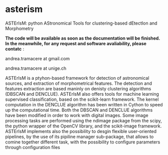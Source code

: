 # asterism
ASTErIsM: python AStronomical Tools for clustering-based dEtectIon and Morphometry

**The code will be available as soon as the documentation will be finished. In the meanwhile, for any request and software avaliability, please contatc** :

andrea.tramacere  at gmail.com

andrea.tramacere  at unige.ch 



ASTErIsM is a ptyhon-based framework for detection of astronomical sources, and extraction of morphometrical features.
The detection and features extraction  are based maninly on denisty clustering algorithms (DBSCAN and DENCLUE).
ASTErIsM also offers tools for machine learning supervised classification, based on the scikit-learn framework.
The kernel computation in the DENCLUE algorithm has been written in Cython  to speed up the computational time. Both 
the DBSCAN and DENCLUE algorithms have been modified in order to work with digital images.
Some image processing tasks are performed using the ndimage package from the scipy, the python wrapper of the OpenCV library, and the scikit-image framework.
ASTErIsM implements also the possibility to desgin flexible user-oriented pipelines, by the use of its pipiline manager sub-package, that allows to comine together different task, with the possibility to configure parameters
through configuration files

